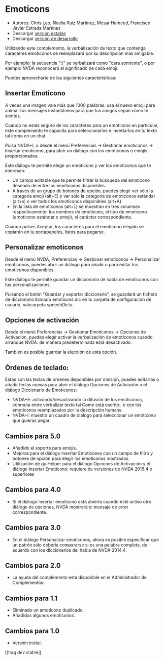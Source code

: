# Emoticons #

* Autores: Chris Leo, Noelia Ruiz Martínez, Mesar Hameed, Francisco Javier
  Estrada Martínez
* Descargar [versión estable][1]
* Descargar [versión de desarrollo][2]

Utilizando este complemento, la verbalización de texto que contenga
caracteres emoticonos se reemplazará por su descripción más amigable.

Por ejemplo: la secuencia ":)" se verbalizará como "cara sonriente", o por
ejemplo NVDA reconocerá el significado de cada emoji.

Puedes aprovecharte de las siguientes características:

## Insertar Emoticono ##

A veces una imagen vale más que 1000 palabras: usa el nuevo emoji para
animar tus mensajes instantáneos para que tus amigos sepan cómo te sientes.

Cuando no estés seguro de los caracteres para un emoticono en particular,
este complemento te capacita para seleccionarlos e insertarlos en tu texto
tal como en un chat.

Pulsa NVDA+I, o desde el menú Preferencias -> Gestionar emoticonos -> Insertar emoticono, para abrir un diálogo con los emoticonos o emojis proporcionados.

Este diálogo te permite elegir un emoticono y ver los emoticonos que te
interesen:

*	Un campo editable que te permite filtrar la búsqueda del emoticono deseado
  de entre los emoticonos disponibles.
*	A través de un grupo de botones de opción, puedes elegir ver sólo la categoría emoji (alt+E) o ver sólo la categoría de emoticonos estándar (alt+s) o ver todos los emoticonos disponibles (alt+A).
*	En la lista de emoticonos (alt+L) se muestran en tres columnas respectivamente: los nombres de emoticono, el tipo de emoticono (emoticono estándar o emoji), el carácter correspondiente.

Cuando pulses Aceptar, los caracteres para el emoticono elegido se copiarán
en tu portapapeles, listos para pegarse.

## Personalizar emoticonos ##

Desde el menú NVDA, Preferencias -> Gestionar emoticonos -> Personalizar emoticonos, puedes abrir un diálogo para añadir o para editar los emoticonos disponibles.

Este diálogo te permite guardar un diccionario de habla de emoticonos con
tus personalizaciones.

Pulsando el botón "Guardar y exportar diccionario", se guardará un fichero
de diccionario llamado emoticons.dic en tu carpeta de configuración de
usuario, subcarpeta speechDicts.

## Opciones de activación ##

Desde el menú Preferencias -> Gestionar Emoticonos -> Opciones de Activación, puedes elegir activar la verbalización de emoticonos cuando arranque NVDA. de manera predeterminada está desactivado.

También es posible guardar la elección de esta opción.

## Órdenes de teclado: ##

Estas son las teclas de órdenes disponibles por omisión, puedes editarlas o
añadir teclas nuevas para abrir el diálogo Opciones de Activación o el
diálogo Diccionario de Emoticonos:

* NVDA+E: activando/desactivando la difusión de los emoticonos, conmuta
  entre verbalizar texto tal Como está escrito:, o con los emoticonos
  reemplazados por la descripción humana.
* NVDA+I: muestra un cuadro de diálogo para seleccionar un emoticono que
  quieras pegar.


## Cambios para 5.0 ##

* Añadido el soporte para emojis.
* Mejoras para el diálogo Insertar Emoticones con un campo de filtro y
  botones de opción para elegir los emoticonos mostrados.
* Utilización de guiHelper para el diálogo Opciones de Activación y el
  diálogo Insertar Emoticono: requiere de versiones de NVDA 2016.4 o
  superiores

## Cambios para 4.0 ##

* Si el diálogo Insertar emoticono está abierto cuando esté activo otro
  diálogo de opciones, NVDA mostrará el mensaje de error correspondiente.


## Cambios para 3.0 ##

* En el diálogo Personalizar emoticonos, ahora es posible especificar que un
  patrón sólo debería compararse si es una palabra completa, de acuerdo con
  los diccionarios del habla de NVDA 2014.4.


## Cambios para 2.0 ##

* La ayuda del complemento está disponible en el Administrador de
  Complementos.


## Cambios para 1.1 ##

* Eliminado un emoticono duplicado.
* Añadidos algunos emoticonos.

## Cambios para 1.0 ##

* Versión inicial.

[[!tag dev stable]]

[1]: http://addons.nvda-project.org/files/get.php?file=emo

[2]: http://addons.nvda-project.org/files/get.php?file=emo-dev
